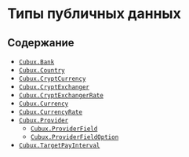 Типы публичных данных
=====================

Содержание
----------

*   [`Cubux.Bank`](bank.md)
*   [`Cubux.Country`](country.md)
*   [`Cubux.CryptCurrency`](crypt-currency.md)
*   [`Cubux.CryptExchanger`](crypt-exchanger.md)
*   [`Cubux.CryptExchangerRate`](crypt-exchanger-rate.md)
*   [`Cubux.Currency`](currency.md)
*   [`Cubux.CurrencyRate`](currency-rate.md)
*   [`Cubux.Provider`](provider.md)
    *   [`Cubux.ProviderField`](provider-field.md)
    *   [`Cubux.ProviderFieldOption`](provider-field-option.md)
*   [`Cubux.TargetPayInterval`](target-pay-interval.md)
